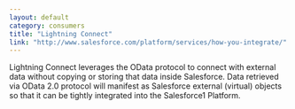 ```yaml
---
layout: default
category: consumers
title: "Lightning Connect"
link: "http://www.salesforce.com/platform/services/how-you-integrate/"
---
```

Lightning Connect leverages the OData protocol to connect with external data without copying or storing that data inside Salesforce. Data retrieved via OData 2.0 protocol will manifest as Salesforce external (virtual) objects so that it can be tightly integrated into the Salesforce1 Platform.
